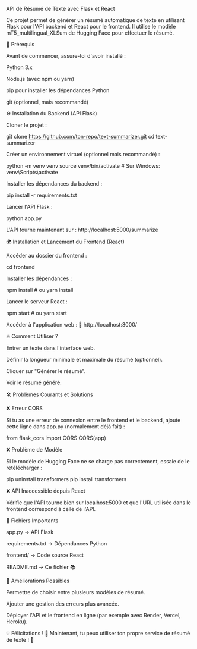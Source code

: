 API de Résumé de Texte avec Flask et React

Ce projet permet de générer un résumé automatique de texte en utilisant Flask pour l'API backend et React pour le frontend. Il utilise le modèle mT5_multilingual_XLSum de Hugging Face pour effectuer le résumé.

📌 Prérequis

Avant de commencer, assure-toi d'avoir installé :

Python 3.x

Node.js (avec npm ou yarn)

pip pour installer les dépendances Python

git (optionnel, mais recommandé)

⚙️ Installation du Backend (API Flask)

Cloner le projet :

git clone https://github.com/ton-repo/text-summarizer.git
cd text-summarizer

Créer un environnement virtuel (optionnel mais recommandé) :

python -m venv venv
source venv/bin/activate  # Sur Windows: venv\Scripts\activate

Installer les dépendances du backend :

pip install -r requirements.txt

Lancer l'API Flask :

python app.py

L'API tourne maintenant sur : http://localhost:5000/summarize

🌍 Installation et Lancement du Frontend (React)

Accéder au dossier du frontend :

cd frontend

Installer les dépendances :

npm install  # ou yarn install

Lancer le serveur React :

npm start  # ou yarn start

Accéder à l'application web :
📍 http://localhost:3000/

🔥 Comment Utiliser ?

Entrer un texte dans l'interface web.

Définir la longueur minimale et maximale du résumé (optionnel).

Cliquer sur "Générer le résumé".

Voir le résumé généré.

🛠 Problèmes Courants et Solutions

❌ Erreur CORS

Si tu as une erreur de connexion entre le frontend et le backend, ajoute cette ligne dans app.py (normalement déjà fait) :

from flask_cors import CORS
CORS(app)

❌ Problème de Modèle

Si le modèle de Hugging Face ne se charge pas correctement, essaie de le retélécharger :

pip uninstall transformers
pip install transformers

❌ API Inaccessible depuis React

Vérifie que l'API tourne bien sur localhost:5000 et que l'URL utilisée dans le frontend correspond à celle de l'API.

🐝 Fichiers Importants

app.py → API Flask

requirements.txt → Dépendances Python

frontend/ → Code source React

README.md → Ce fichier 📚

🎯 Améliorations Possibles

Permettre de choisir entre plusieurs modèles de résumé.

Ajouter une gestion des erreurs plus avancée.

Déployer l'API et le frontend en ligne (par exemple avec Render, Vercel, Heroku).

💡 Félicitations ! 🎉 Maintenant, tu peux utiliser ton propre service de résumé de texte ! 🚀

